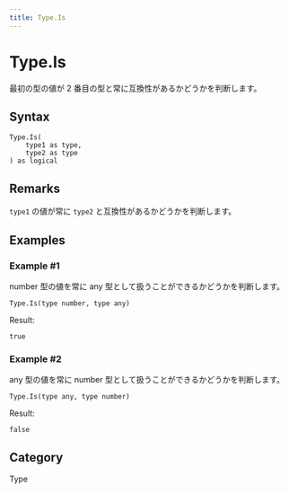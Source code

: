 ```yaml
---
title: Type.Is
---
```


# Type.Is


最初の型の値が 2 番目の型と常に互換性があるかどうかを判断します。


## Syntax

```powerquery
Type.Is(
    type1 as type,
    type2 as type
) as logical
```


## Remarks

<code>type1</code> の値が常に <code>type2</code> と互換性があるかどうかを判断します。


## Examples

### Example #1 
number 型の値を常に any 型として扱うことができるかどうかを判断します。
```powerquery
Type.Is(type number, type any)
```

Result: 
```powerquery
true
```


### Example #2 
any 型の値を常に number 型として扱うことができるかどうかを判断します。
```powerquery
Type.Is(type any, type number)
```

Result: 
```powerquery
false
```




## Category
Type
